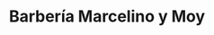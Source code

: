 ---
title: "Barbería Marcelino y Moy"
url: /puerto-gaiatn/barberia-marcelino-y-moy/
shop: Friseur
---
